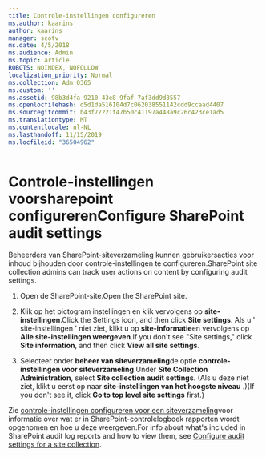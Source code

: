 ```yaml
---
title: Controle-instellingen configureren
ms.author: kaarins
author: kaarins
manager: scotv
ms.date: 4/5/2018
ms.audience: Admin
ms.topic: article
ROBOTS: NOINDEX, NOFOLLOW
localization_priority: Normal
ms.collection: Adm_O365
ms.custom: ''
ms.assetid: 98b3d4fa-9210-43e8-9faf-7af3dd9d8557
ms.openlocfilehash: d5d1da516104d7c062038551142cdd9ccaad4407
ms.sourcegitcommit: b43f77221f47b50c41197a448a9c26c423ce1ad5
ms.translationtype: MT
ms.contentlocale: nl-NL
ms.lasthandoff: 11/15/2019
ms.locfileid: "36504962"
---
```

# <a name="configure-sharepoint-audit-settings"></a><span data-ttu-id="f2b93-102">Controle-instellingen voorsharepoint configureren</span><span class="sxs-lookup"><span data-stu-id="f2b93-102">Configure SharePoint audit settings</span></span>

<span data-ttu-id="f2b93-103">Beheerders van SharePoint-siteverzameling kunnen gebruikersacties voor inhoud bijhouden door controle-instellingen te configureren.</span><span class="sxs-lookup"><span data-stu-id="f2b93-103">SharePoint site collection admins can track user actions on content by configuring audit settings.</span></span>
  
1. <span data-ttu-id="f2b93-104">Open de SharePoint-site.</span><span class="sxs-lookup"><span data-stu-id="f2b93-104">Open the SharePoint site.</span></span>
    
2. <span data-ttu-id="f2b93-105">Klik op het pictogram instellingen en klik vervolgens op **site-instellingen**.</span><span class="sxs-lookup"><span data-stu-id="f2b93-105">Click the Settings icon, and then click **Site settings**.</span></span> <span data-ttu-id="f2b93-106">Als u ' site-instellingen ' niet ziet, klikt u op **site-informatie**en vervolgens op **Alle site-instellingen weergeven**.</span><span class="sxs-lookup"><span data-stu-id="f2b93-106">If you don't see "Site settings," click **Site information**, and then click **View all site settings**.</span></span>
    
3. <span data-ttu-id="f2b93-107">Selecteer onder **beheer van siteverzameling**de optie **controle-instellingen voor siteverzameling**.</span><span class="sxs-lookup"><span data-stu-id="f2b93-107">Under **Site Collection Administration**, select **Site collection audit settings**.</span></span> <span data-ttu-id="f2b93-108">(Als u deze niet ziet, klikt u eerst op naar **site-instellingen van het hoogste niveau** .)</span><span class="sxs-lookup"><span data-stu-id="f2b93-108">(If you don't see it, click **Go to top level site settings** first.)</span></span> 
    
<span data-ttu-id="f2b93-109">Zie [controle-instellingen configureren voor een siteverzameling](https://go.microsoft.com/fwlink/?linkid=404050)voor informatie over wat er in SharePoint-controlelogboek rapporten wordt opgenomen en hoe u deze weergeven.</span><span class="sxs-lookup"><span data-stu-id="f2b93-109">For info about what's included in SharePoint audit log reports and how to view them, see [Configure audit settings for a site collection](https://go.microsoft.com/fwlink/?linkid=404050).</span></span>
  

